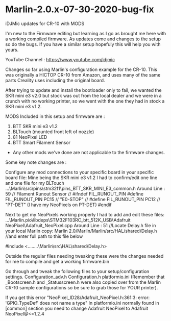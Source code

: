 # Marlin-2.0.x-07-30-2020-bug-fix
 iDJMic updates for CR-10 with MODS

I'm new to the Firmware editing but learning as I go as brought me here with a working compiled firmware.  As updates come and changes to the setup so do the bugs. If you have a similar setup hopefuly this will help you with yours.

YouTube Channel :
https://www.youtube.com/idjmic

Changes so far using Marlin's configuration example for the CR-10.
This was originally a HICTOP CR-10 from Amazon, and uses many of the same parts Creality uses including the original board.

After trying to update and install the bootloader only to fail, we wanted the SKR mini e3 v2.0 but stock was out from the local dealer and we were in a crunch with no working printer, so we went with the one they had in stock a SKR mini e3 v1.2.

MODS Included in this setup and firmware are :
1) BTT SKR mini e3 v1.2
2) BLTouch (mounted front left of nozzle)
3) 81 NeoPixel LED
4) BTT Smart Filament Sensor

* Any other mods we've done are not applicable to the firmware changes.

Some key note changes are :

Configure any mod connections to your specific board in your specific board file:
Mine being the SKR mini e3 v1.2 I had to confirm/edit one line and one file for my BLTouch
...\Marlin\src\pins\stm32f1\pins_BTT_SKR_MINI_E3_common.h
Around Line : 59
// Filament Runout Sensor
//
#ifndef FIL_RUNOUT_PIN
#define FIL_RUNOUT_PIN                    PC15 // "E0-STOP"
// #define FIL_RUNOUT_PIN                    PC12 // "PT-DET" (I have my NeoPixels on PT-DET)
#endif

Next to get my NeoPixels working properly I had to add and edit these files:
...\Marlin\.pio\libdeps\STM32F103RC_btt_512K_USB\Adafruit NeoPixel\Adafruit_NeoPixel.cpp
Around Line : 51
//Locate Delay.h file in your local Marlin copy: Marlin 2.0/Marlin/Marlin/src/HAL/shared/Delay.h
//and enter full path to this file below

#include <..\..\..\..\Marlin\src\HAL\shared\Delay.h>

Outside the regular files needing tweaking these were the changes needed for me to compile and get a working firmware.bin

Go through and tweak the following files to your setup/configuration settings.
Configuration_adv.h
Configuration.h
platformio.ini
(Remember that _Bootscreen.h and _Statusscreen.h were also copied over from the Marlin CR-10 sample configurations so be sure to grab those for YOUR printer).

If you get this error
"NeoPixel_ID28/Adafruit_NeoPixel.h:361:3: error: 'GPIO_TypeDef' does not name a type"
In platformio.ini normally found in [common] section you need to change
Adafruit NeoPixel to Adafruit NeoPixel@<=1.2.4
